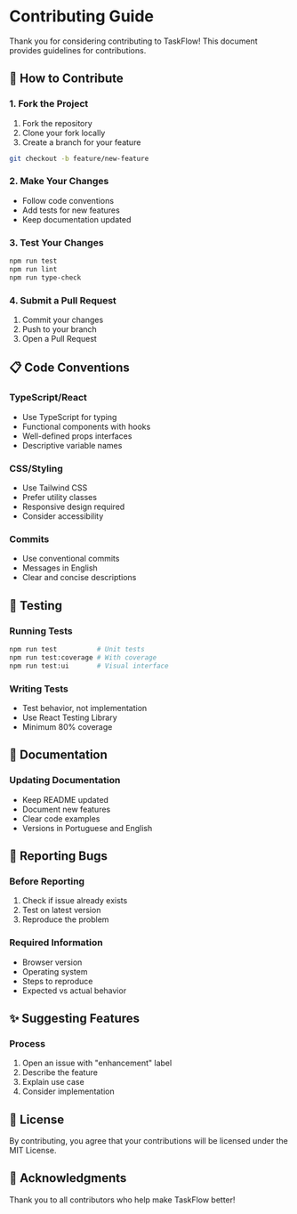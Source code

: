 # Contributing Guide

Thank you for considering contributing to TaskFlow! This document provides guidelines for contributions.

## 🤝 How to Contribute

### 1. Fork the Project

1. Fork the repository
2. Clone your fork locally
3. Create a branch for your feature

```bash
git checkout -b feature/new-feature
```

### 2. Make Your Changes

- Follow code conventions
- Add tests for new features
- Keep documentation updated

### 3. Test Your Changes

```bash
npm run test
npm run lint
npm run type-check
```

### 4. Submit a Pull Request

1. Commit your changes
2. Push to your branch
3. Open a Pull Request

## 📋 Code Conventions

### TypeScript/React
- Use TypeScript for typing
- Functional components with hooks
- Well-defined props interfaces
- Descriptive variable names

### CSS/Styling
- Use Tailwind CSS
- Prefer utility classes
- Responsive design required
- Consider accessibility

### Commits
- Use conventional commits
- Messages in English
- Clear and concise descriptions

## 🧪 Testing

### Running Tests
```bash
npm run test          # Unit tests
npm run test:coverage # With coverage
npm run test:ui       # Visual interface
```

### Writing Tests
- Test behavior, not implementation
- Use React Testing Library
- Minimum 80% coverage

## 📝 Documentation

### Updating Documentation
- Keep README updated
- Document new features
- Clear code examples
- Versions in Portuguese and English

## 🐛 Reporting Bugs

### Before Reporting
1. Check if issue already exists
2. Test on latest version
3. Reproduce the problem

### Required Information
- Browser version
- Operating system
- Steps to reproduce
- Expected vs actual behavior

## ✨ Suggesting Features

### Process
1. Open an issue with "enhancement" label
2. Describe the feature
3. Explain use case
4. Consider implementation

## 📄 License

By contributing, you agree that your contributions will be licensed under the MIT License.

## 🙏 Acknowledgments

Thank you to all contributors who help make TaskFlow better!
